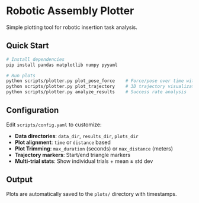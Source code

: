 # Robotic Assembly Plotter

Simple plotting tool for robotic insertion task analysis.

## Quick Start

```bash
# Install dependencies
pip install pandas matplotlib numpy pyyaml

# Run plots
python scripts/plotter.py plot_pose_force    # Force/pose over time with statistics
python scripts/plotter.py plot_trajectory    # 3D trajectory visualization  
python scripts/plotter.py analyze_results    # Success rate analysis
```

## Configuration

Edit `scripts/config.yaml` to customize:

- **Data directories**: `data_dir`, `results_dir`, `plots_dir`
- **Plot alignment**: `time` or `distance` based
- **Plot Trimming**: `max_duration` (seconds) or `max_distance` (meters)
- **Trajectory markers**: Start/end triangle markers
- **Multi-trial stats**: Show individual trials + mean ± std dev

## Output

Plots are automatically saved to the `plots/` directory with timestamps.
